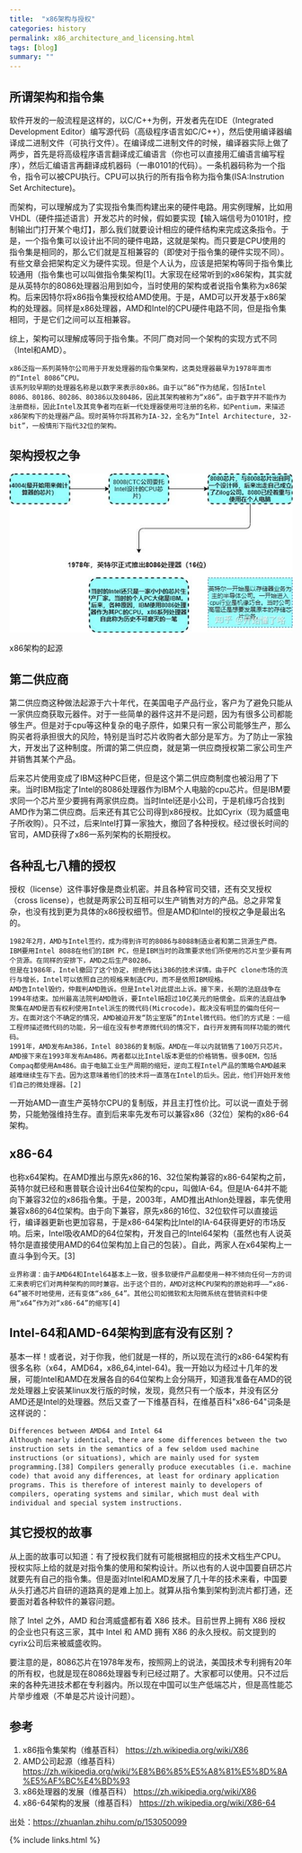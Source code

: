 ```yaml
---
title:  "x86架构与授权"
categories: history
permalink: x86_architecture_and_licensing.html
tags: [blog]
summary: ""
---
```


## 所谓架构和指令集

软件开发的一般流程是这样的，以C/C++为例，开发者先在IDE（Integrated Development Editor）编写源代码（高级程序语言如C/C++），然后使用编译器编译成二进制文件（可执行文件）。在编译成二进制文件的时候，编译器实际上做了两步，首先是将高级程序语言翻译成汇编语言（你也可以直接用汇编语言编写程序），然后汇编语言再翻译成机器码（一串0101的代码）。一条机器码称为一个指令，指令可以被CPU执行。CPU可以执行的所有指令称为指令集(ISA:Instrution Set Architecture)。

而架构，可以理解成为了实现指令集而构建出来的硬件电路。用实例理解，比如用VHDL（硬件描述语言）开发芯片的时候，假如要实现【输入端信号为0101时，控制输出门打开某个电灯】，那么我们就要设计相应的硬件结构来完成这条指令。于是，一个指令集可以设计出不同的硬件电路，这就是架构。而只要是CPU使用的指令集是相同的，那么它们就是互相兼容的（即使对于指令集的硬件实现不同）。有些文章会把架构定义为硬件实现。但是个人认为，应该是把架构等同于指令集比较通用（指令集也可以叫做指令集架构[1]。大家现在经常听到的x86架构，其实就是从英特尔的8086处理器沿用到如今，当时使用的架构或者说指令集称为x86架构。后来因特尔将x86指令集授权给AMD使用。于是，AMD可以开发基于x86架构的处理器。同样是x86处理器，AMD和Intel的CPU硬件电路不同，但是指令集相同，于是它们之间可以互相兼容。

综上，架构可以理解成等同于指令集。不同厂商对同一个架构的实现方式不同（Intel和AMD）。

```
x86泛指一系列英特尔公司用于开发处理器的指令集架构，这类处理器最早为1978年面市的“Intel 8086”CPU。
该系列较早期的处理器名称是以数字来表示80x86。由于以“86”作为结尾，包括Intel 8086、80186、80286、80386以及80486，因此其架构被称为“x86”。由于数字并不能作为注册商标，因此Intel及其竞争者均在新一代处理器使用可注册的名称，如Pentium，来描述x86架构下的处理器产品。现时英特尔将其称为IA-32，全名为“Intel Architecture, 32-bit”，一般情形下指代32位的架构。
```

## 架构授权之争

![x86架构的起源](/images/blogs/origin_of_x86_architecture.jpg)

x86架构的起源

## 第二供应商

第二供应商这种做法起源于六十年代，在美国电子产品行业，客户为了避免只能从一家供应商获取元器件。对于一些简单的器件这并不是问题，因为有很多公司都能够生产。但是对于cpu等这种复杂的电子原件，如果只有一家公司能够生产，那么购买者将承担很大的风险，特别是当时芯片收购者大部分是军方。为了防止一家独大，开发出了这种制度。所谓的第二供应商，就是第一供应商授权第二家公司生产并销售其某个产品。

后来芯片使用变成了IBM这种PC巨佬，但是这个第二供应商制度也被沿用了下来。当时IBM指定了Intel的8086处理器作为IBM个人电脑的cpu芯片。但是IBM要求同一个芯片至少要拥有两家供应商。当时Intel还是小公司，于是机缘巧合找到AMD作为第二供应商。后来还有其它公司得到x86授权。比如Cyrix（现为威盛电子所收购）。只不过，后来Intel打算一家独大，撤回了各种授权。经过很长时间的官司，AMD获得了x86一系列架构的长期授权。

## 各种乱七八糟的授权

授权（license）这件事好像是商业机密。并且各种官司交错，还有交叉授权（cross license），也就是两家公司互相可以生产销售对方的产品。总之非常复杂，也没有找到更为具体的x86授权细节。但是AMD和Intel的授权之争是最出名的。

```
1982年2月，AMD与Intel签约，成为得到许可的8086与8088制造业者和第二货源生产商。IBM要用Intel 8088在他们的IBM PC，但是IBM当时的政策要求他们所使用的芯片至少要有两个货源。在同样的安排下，AMD之后生产80286。
但是在1986年，Intel撤回了这个协定，拒绝传达i386的技术详情。由于PC clone市场的流行与增长，Intel可以依照自己的规格来制造CPU，而不是依照IBM规格。
AMD告Intel毁约，仲裁判AMD胜诉。但是Intel对此提出上诉。接下来，长期的法庭战争在1994年结束。加州最高法院判AMD胜诉，要Intel赔超过10亿美元的赔偿金。后来的法庭战争聚集在AMD是否有权利使用Intel派生的微代码(Microcode)。裁决没有明显的偏向任何一方。在面对这个不确定的情况，AMD被迫开发“防尘室版”的Intel微代码。他们的方式是：一组工程师描述微代码的功能，另一组在没有参考原微代码的情况下，自行开发拥有同样功能的微代码。
1991年，AMD发布Am386，Intel 80386的复制版。AMD在一年以内就销售了100万只芯片。AMD接下来在1993年发布Am486。两者都以比Intel版本更低的价格销售。很多OEM，包括Compaq都使用Am486。由于电脑工业生产周期的缩短，逆向工程Intel产品的策略令AMD越来越难继续生存下去。因为这意味着他们的技术将一直落在Intel的后头。因此，他们开始开发他们自己的微处理器。[2]
```

一开始AMD一直生产英特尔CPU的复制版，并且主打性价比。可以说一直处于弱势，只能勉强维持生存。直到后来率先发布可以兼容x86（32位）架构的x86-64架构。

## x86-64

也称x64架构。在AMD推出与原先x86的16、32位架构兼容的x86-64架构之前，英特尔就已经和惠普联合设计出64位架构的cpu，叫做IA-64。但是IA-64并不能向下兼容32位的x86指令集。于是，2003年，AMD推出Athlon处理器，率先使用兼容x86的64位架构。由于向下兼容，原先x86的16位、32位软件可以直接运行，编译器更新也更加容易，于是x86-64架构比Intel的IA-64获得更好的市场反响。后来，Intel吸收AMD的64位架构，开发自己的Intel64架构（虽然也有人说英特尔是直接使用AMD的64位架构加上自己的包装）。自此，两家人在x64架构上一直斗争到今天。[3]

```
业界称谓：由于AMD64和Intel64基本上一致，很多软硬件产品都使用一种不倾向任何一方的词汇来表明它们对两种架构的同时兼容。出于这个目的，AMD对这种CPU架构的原始称呼——“x86-64”被不时地使用，还有变体“x86_64”。其他公司如微软和太阳微系统在营销资料中使用“x64”作为对“x86-64”的缩写[4]
```

## Intel-64和AMD-64架构到底有没有区别？

基本一样！或者说，对于你我，他们就是一样的，所以现在流行的x86-64架构有很多名称（x64，AMD64，x86_64,intel-64)。我一开始以为经过十几年的发展，可能Intel和AMD在发展各自的64位架构上会分隔开，知道我准备在AMD的锐龙处理器上安装某linux发行版的时候，发现，竟然只有一个版本，并没有区分AMD还是Intel的处理器。然后又查了一下维基百科，在维基百科"x86-64"词条是这样说的：

```
Differences between AMD64 and Intel 64
Although nearly identical, there are some differences between the two instruction sets in the semantics of a few seldom used machine instructions (or situations), which are mainly used for system programming.[38] Compilers generally produce executables (i.e. machine code) that avoid any differences, at least for ordinary application programs. This is therefore of interest mainly to developers of compilers, operating systems and similar, which must deal with individual and special system instructions.
```

## 其它授权的故事

从上面的故事可以知道：有了授权我们就有可能根据相应的技术文档生产CPU。授权实际上给的就是对指令集的使用和架构设计。所以也有的人说中国要自研芯片就要先有自己的指令集。但是面对Intel和AMD发展了几十年的技术来看，中国要从头打通芯片自研的道路真的是难上加上。就算从指令集到架构到流片都打通，还要面对着各种软件的兼容问题。

除了 Intel 之外，AMD 和台湾威盛都有着 X86 技术。目前世界上拥有 X86 授权的企业也只有这三家，其中 Intel 和 AMD 拥有 X86 的永久授权。前文提到的cyrix公司后来被威盛收购。

要注意的是，8086芯片在1978年发布，按照网上的说法，美国技术专利拥有20年的所有权，也就是现在8086处理器专利已经过期了。大家都可以使用。只不过后来的各种先进技术都在专利器内。所以现在中国可以生产低端芯片，但是高性能芯片举步维艰（不单是芯片设计问题）。

## 参考

1. x86指令集架构（维基百科） <https://zh.wikipedia.org/wiki/X86>
2. AMD公司起源（维基百科） <https://zh.wikipedia.org/wiki/%E8%B6%85%E5%A8%81%E5%8D%8A%E5%AF%BC%E4%BD%93>
3. x86处理器的发展（维基百科） <https://zh.wikipedia.org/wiki/X86>
4. x86-64架构的发展（维基百科） <https://zh.wikipedia.org/wiki/X86-64>

出处：<https://zhuanlan.zhihu.com/p/153050099>

{% include links.html %}
